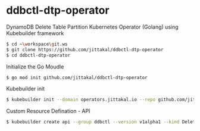 # ddbctl-dtp-operator

DynamoDB Delete Table Partition Kubernetes Operator (Golang) using Kubebuilder framework


```bash
$ cd ~\workspace\git.ws
$ git clone https://github.com/jittakal/ddbctl-dtp-operator
$ cd ddbctl-dtp-operator
```

Initialize the Go Moudle

```bash
$ go mod init github.com/jittakal/ddbctl-dtp-operator
```

Kubebuilder init

```bash
$ kubebuilder init --domain operators.jittakal.io --repo github.com/jittakal/ddbctl-dtp-operator
```

Custom Resource Defination - API

```bash
$ kubebuilder create api --group ddbctl --version v1alpha1 --kind DeleteTablePartitionDataJob
```

